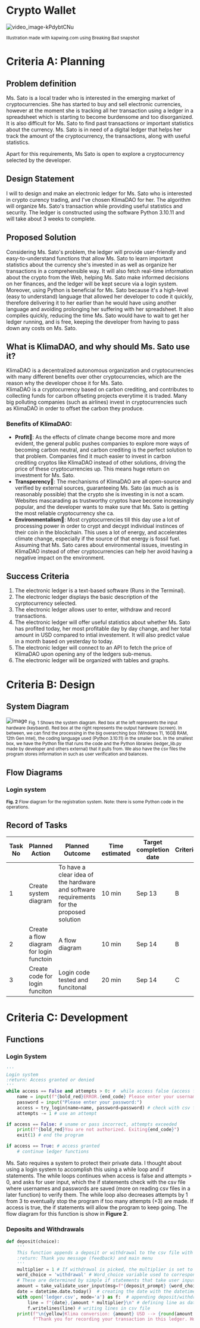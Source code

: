 # Crypto Wallet
![video_image-kPdybtCNu](https://github.com/Amine-Itani/Unit-1/assets/123438294/19d4d119-67b1-4171-8160-cdea1d732153)

<sub>Illustration made with kapwing.com using Breaking Bad snapshot</sub>

# Criteria A: Planning

## Problem definition

Ms. Sato is a local trader who is interested in the emerging market of cryptocurrencies. She has started to buy and sell electronic currencies, however at the moment she is tracking all her transaction using a ledger in a spreadsheet which is starting to become burdensome and too disorganized. It is also difficult for Ms. Sato to find past transactions or important statistics about the currency. Ms. Sato is in need of a digital ledger that helps her track the amount of the cryptocurrency, the transactions, along with useful statistics. 

Apart for this requirements, Ms Sato is open to explore a cryptocurrency selected by the developer.

## Design Statement

I will to design and make an electronic ledger for Ms. Sato who is interested in crypto curency trading, and I've chosen KlimaDAO for her. The algorithm will organize Ms. Sato's transaction while providing useful statistics and security. The ledger is constructed using the software Python 3.10.11 and will take about 3 weeks to complete.

## Proposed Solution

Considering Ms. Sato's problem, the ledger will provide user-friendly and easy-to-understand functions that allow Ms. Sato to learn important statistics about the currency she's invested in as well as organize her transactions in a comprehensible way. It will also fetch real-time information about the crypto from the Web, helping Ms. Sato make informed decisions on her finances, and the ledger will be kept secure via a login system. Moreover, using Python is beneficial for Ms. Sato because it's a high-level (easy to understand) language that allowed her developer to code it quickly, therefore delivering it to her earlier than he would have using another language and avoiding prolonging her suffering with her spreadsheet. It also compiles quickly, reducing the time Ms. Sato would have to wait to get her ledger running, and is free, keeping the developer from having to pass down any costs on Ms. Sato.

## What is KlimaDAO, and why should Ms. Sato use it?

KlimaDAO is a decentralized autonomous organization and cryptocurrencies with many different benefits over other cryptocurrencies, which are the reason why the developer chose it for Ms. Sato.  
KlimaDAO is a cryptocurrency based on carbon crediting, and contributes to collecting funds for carbon offseting projects everytime it is traded. Many big polluting companies (such as airlines) invest in cryptocurrencies such as KlimaDAO in order to offset the carbon they produce.

### Benefits of KlimaDAO:

- **Profit**🤑: As the effects of climate change become more and more evident, the general public pushes companies to explore more ways of becoming carbon neutral, and carbon crediting is the perfect solution to that problem. Companies find it much easier to invest in carbon crediting cryptos like KlimaDAO instead of other solutions, driving the price of these cryptocurrencies up. This means huge return on investment for Ms. Sato.
- **Transperency**🤝: The mechanisms of KlimaDAO are all open-source and verified by external sources, guaranteeing Ms. Sato (as much as is reasonably possible) that the crypto she is investing in is not a scam. Websites mascarading as trustworthy cryptos have become increasingly popular, and the developer wants to make sure that Ms. Sato is getting the most reliable cryptocurrency she ca.
- **Environmentalism**🌱: Most cryptocurrencies till this day use a lot of processing power in order to crypt and decypt individual instinces of their coin in the blockchain. This uses a lot of energy, and accelerates climate change, especially if the source of that energy is fossil fuel. Assuming that Ms. Sato cares about environmental issues, investing in KlimaDAO instead of other cryptocurrencies can help her avoid having a negative impact on the environment.

## Success Criteria
1. The electronic ledger is a text-based software (Runs in the Terminal).
2. The electronic ledger displays the basic description of the cyrptocurrency selected.
3. The electronic ledger allows user to enter, withdraw and record transactions.
4. The electronic ledger will offer useful statistics about whether Ms. Sato has profited today, her most profitable day by day change, and her total amount in USD compared to intial investement. It will also predict value in a month based on yesterday to today.
5. The electronic ledger will connect to an API to fetch the price of KlimaDAO upon opening any of the ledgers sub-menus.
6. The electronic ledger will be organized with tables and graphs.

# Criteria B: Design

## System Diagram
![image](https://github.com/Amine-Itani/Unit-1/assets/123438294/e859bd2d-13e6-4756-983c-efcfa0ba84e3)
<sub>Fig. 1 Shows the system diagram. Red box at the left represents the input hardware (keybaord). Red box at the right represents the output hardware (screen). In between, we can find the processing in the big overarching box (Windows 11, 16GB RAM, 12th Gen Intel), the coding language used (Python 3.10.11) in the smaller box. In the smallest box, we have the Python file that runs the code and the Python libraries (ledger_lib.py made by developer and others external) that it pulls from. We also have the csv files the program stores information in such as user verification and balances.

## Flow Diagrams
### Login system

<sub>**Fig. 2** Flow diagram for the registration system. Note: there is some Python code in the operations.

## Record of Tasks
| Task No | Planned Action                           | Planned Outcome                                                                          | Time estimated | Target completion date | Criterion |
|---------|------------------------------------------|------------------------------------------------------------------------------------------|----------------|------------------------|-----------|
| 1       | Create system diagram                    | To have a clear idea of the hardware and software requirements for the proposed solution | 10 min         | Sep 13                 | B         |
| 2       | Create a flow diagram for login functoin | A flow diagram                                                                           | 10 min         | Sep 14                 | B         |
| 3       | Create code for login funciton           | Login code tested and funcitonal                                                         | 20 min         | Sep 14                 | C         |

# Criteria C: Development

## Functions

### Login System
```.py
'''
Login system
:return: Access granted or denied
'''
while access == False and attempts > 0: #  while access false (access false by default) and check for attempts not exceeded
    name = input(f"{bold_red}ERROR.{end_code} Please enter your username again:")
    password = input("Please enter your password:")
    access = try_login(name=name, password=password) # check with csv file
    attempts -= 1 # use an attempt

if access == False: # uname or pass incorrect, attempts exceeded
    print(f"{bold_red}You are not authorized. Exiting{end_code}")
    exit(1) # end the program

if access == True: # access granted
    # continue ledger functions
```
Ms. Sato requires a system to protect their private data. I thought about using a login system to accomplish this using a while loop and if statements. The while loops continues when access is false and attempts > 0, and asks for user input, which the if statements check with the csv file where usernames and passwords are saved (more on reading csv files in a later function) to verify them. The while loop also decreases attempts by 1 from 3 to eventually stop the program if too many attempts (+3) are made. If access is true, the if statements will allow the program to keep going. The flow diagram for this function is show in **Figure 2**.

### Deposits and Withdrawals
```.py
def deposit(choice):
    '''
    This function appends a deposit or withdrawal to the csv file with the date it was commited.
    :return: Thank you message (feedback) and main menu
    '''
    multiplier = 1 # If withdrawal is picked, the multiplier is set to -1, turning the appended number in the csv file negative
    word_choice = 'withdrawal' # Word_choice variable used to correspond word in feedback msg to the action requested
    # These are determined by simple if statements that take user input that are omitted here, and validated by a different function
    amount = take_validate_user_input(msg=f"{deposit_prompt} {word_choice}:", menu="") # Take in user input
    date = datetime.date.today()  # creating the date with the datetime imported function
    with open('ledger.csv', mode='a') as f:  # appending deposit/withdrawal
        line = f"{date},{amount * multiplier}\n" # defining line as date and amount 
        f.writelines(line) # writing lines in csv file
    print(f"\n{yellow}Klima conversion: {amount} USD --> {round(amount / klima_price)} KLIMA today{end_code}\n{green}Saved.{end_code} "
          f"Thank you for recording your transaction in this ledger. Hope to see you again soon!\nThis deposit was made on {date}\n{green_seperator}")  # User Feedback
```
